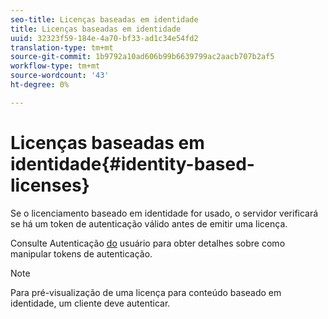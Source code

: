 ```yaml
---
seo-title: Licenças baseadas em identidade
title: Licenças baseadas em identidade
uuid: 32323f59-184e-4a70-bf33-ad1c34e54fd2
translation-type: tm+mt
source-git-commit: 1b9792a10ad606b99b6639799ac2aacb707b2af5
workflow-type: tm+mt
source-wordcount: '43'
ht-degree: 0%

---
```



# Licenças baseadas em identidade{#identity-based-licenses}

Se o licenciamento baseado em identidade for usado, o servidor verificará se há um token de autenticação válido antes de emitir uma licença.

Consulte Autenticação [do](../../../protecting-content/implementing-the-license-server/processing-drm-requests.md#user-authentication) usuário para obter detalhes sobre como manipular tokens de autenticação.

>[!NOTE]
>
>Para pré-visualização de uma licença para conteúdo baseado em identidade, um cliente deve autenticar.

